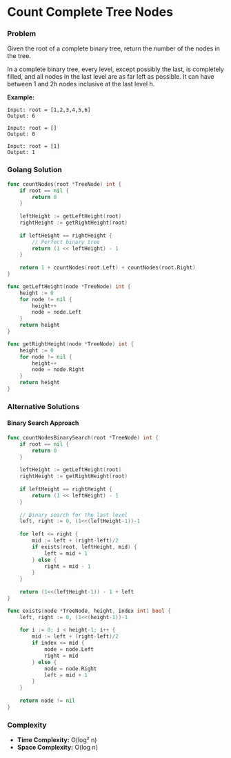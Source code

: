 # Count Complete Tree Nodes

### Problem
Given the root of a complete binary tree, return the number of the nodes in the tree.

In a complete binary tree, every level, except possibly the last, is completely filled, and all nodes in the last level are as far left as possible. It can have between 1 and 2h nodes inclusive at the last level h.

**Example:**
```
Input: root = [1,2,3,4,5,6]
Output: 6

Input: root = []
Output: 0

Input: root = [1]
Output: 1
```

### Golang Solution

```go
func countNodes(root *TreeNode) int {
    if root == nil {
        return 0
    }
    
    leftHeight := getLeftHeight(root)
    rightHeight := getRightHeight(root)
    
    if leftHeight == rightHeight {
        // Perfect binary tree
        return (1 << leftHeight) - 1
    }
    
    return 1 + countNodes(root.Left) + countNodes(root.Right)
}

func getLeftHeight(node *TreeNode) int {
    height := 0
    for node != nil {
        height++
        node = node.Left
    }
    return height
}

func getRightHeight(node *TreeNode) int {
    height := 0
    for node != nil {
        height++
        node = node.Right
    }
    return height
}
```

### Alternative Solutions

#### **Binary Search Approach**
```go
func countNodesBinarySearch(root *TreeNode) int {
    if root == nil {
        return 0
    }
    
    leftHeight := getLeftHeight(root)
    rightHeight := getRightHeight(root)
    
    if leftHeight == rightHeight {
        return (1 << leftHeight) - 1
    }
    
    // Binary search for the last level
    left, right := 0, (1<<(leftHeight-1))-1
    
    for left <= right {
        mid := left + (right-left)/2
        if exists(root, leftHeight, mid) {
            left = mid + 1
        } else {
            right = mid - 1
        }
    }
    
    return (1<<(leftHeight-1)) - 1 + left
}

func exists(node *TreeNode, height, index int) bool {
    left, right := 0, (1<<(height-1))-1
    
    for i := 0; i < height-1; i++ {
        mid := left + (right-left)/2
        if index <= mid {
            node = node.Left
            right = mid
        } else {
            node = node.Right
            left = mid + 1
        }
    }
    
    return node != nil
}
```

### Complexity
- **Time Complexity:** O(log² n)
- **Space Complexity:** O(log n)
